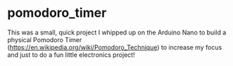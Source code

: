 # pomodoro_timer
This was a small, quick project I whipped up on the Arduino Nano to build a physical Pomodoro Timer (https://en.wikipedia.org/wiki/Pomodoro_Technique) to increase my focus and just to do a fun little electronics project!
